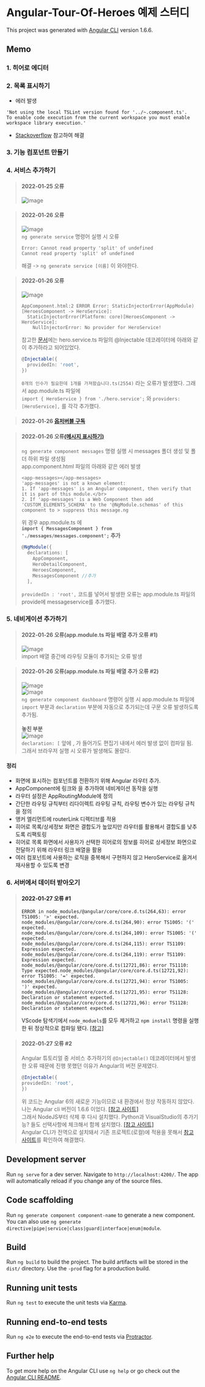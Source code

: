 # Angular-Tour-Of-Heroes 예제 스터디

This project was generated with [Angular CLI](https://github.com/angular/angular-cli) version 1.6.6.

## Memo

### 1. 히어로 에디터
### 2. 목록 표시하기
* 에러 발생
```
'Not using the local TSLint version found for '../~.component.ts'. 
To enable code execution from the current workspace you must enable workspace library execution.'
```
* [Stackoverflow](https://stackoverflow.com/questions/65228384/tslint-extension-throwing-errors-in-my-angular-application-running-in-visual-stu) 참고하여 해결
### 3. 기능 컴포넌트 만들기
### 4. 서비스 추가하기

> #### 2022-01-25 오류
> ![image](https://user-images.githubusercontent.com/80866883/150944288-ddf23577-4704-41a9-8cee-20ee9bab717a.png)

> #### 2022-01-26 오류</br>
> ![image](https://user-images.githubusercontent.com/80866883/151084808-63967f7a-dd4b-4319-a660-d77e5d9014e3.png)</br>   `ng generate service` 명령어 실행 시 오류   
> ```
> Error: Cannot read property 'split' of undefined
> Cannot read property 'split' of undefined
> ```
> 해결 ->  `ng generate service [이름]` 이 와야한다.

> #### 2022-01-26 오류</br>
> ![image](https://user-images.githubusercontent.com/80866883/151089337-23f0c964-cca1-4d79-9402-4e3cc8fdad79.png)</br>   
> ```
> AppComponent.html:2 ERROR Error: StaticInjectorError(AppModule)[HeroesComponent -> HeroService]:
>   StaticInjectorError(Platform: core)[HeroesComponent -> HeroService]:
>     NullInjectorError: No provider for HeroService!
> ```    
> 참고한 [문서](https://angular.kr/tutorial/toh-pt4#%EB%A9%94%EC%8B%9C%EC%A7%80-%ED%91%9C%EC%8B%9C%ED%95%98%EA%B8%B0)에는 hero.service.ts 파일의 @Injectable 데코레이터에 아래와 같이 추가하라고 되어있었다.</br>
> ```typescript
> @Injectable({
>   providedIn: 'root',
> })
> ```
> `0개의 인수가 필요한데 1개를 가져왔습니다.ts(2554)` 라는 오류가 발생했다.
> 그래서 app.module.ts 파일에</br>
> `import { HeroService } from './hero.service';` 와 `providers: [HeroService],` 를 각각 추가했다.

> #### 2022-01-26 [옵저버블 구독](https://angular.kr/tutorial/toh-pt4#heroescomponent-%EC%97%90%EC%84%9C-%EC%98%B5%EC%A0%80%EB%B2%84%EB%B8%94-%EA%B5%AC%EB%8F%85%ED%95%98%EA%B8%B0)

> #### 2022-01-26 오류[(메시지 표시하기)](https://angular.kr/tutorial/toh-pt4#%EB%A9%94%EC%8B%9C%EC%A7%80-%ED%91%9C%EC%8B%9C%ED%95%98%EA%B8%B0)
> `ng generate component messages` 명령 실행 시 messages 폴더 생성 및 폴더 하위 파일 생성됨   
> app.component.html 파일의 아래와 같은 에러 발생</br>
> ```
> <app-messages></app-messages>
> 'app-messages' is not a known element:
> 1. If 'app-messages' is an Angular component, then verify that it is part of this module.</br>
> 2. If 'app-messages' is a Web Component then add 'CUSTOM_ELEMENTS_SCHEMA' to the '@NgModule.schemas' of this component to > suppress this message.ng
> ```
> 위 경우 app.module.ts 에 </br>
> **`import { MessagesComponent } from './messages/messages.component';` 추가 </br>**
> ```typescript
> @NgModule({
>   declarations: [
>     AppComponent,
>     HeroDetailComponent,
>     HeroesComponent,
>     MessagesComponent //추가
>   ],
> ```
> `providedIn : 'root',` 코드를 넣어서 발생한 오류는 app.module.ts 파일의 provide에 messageservice를 추가했다.

### 5. 네비게이션 추가하기
> #### 2022-01-26 오류(app.module.ts 파일 배열 추가 오류 #1)</br>
> ![image](https://user-images.githubusercontent.com/80866883/151104343-8b184620-b51f-4745-a5c5-9c2747749b2f.png)</br>
> import 배열 중간에 라우팅 모듈이 추가되는 오류 발생

> #### 2022-01-26 오류(app.module.ts 파일 배열 추가 오류 #2)</br>
> ![image](https://user-images.githubusercontent.com/80866883/151116708-2839fc57-a417-48ce-b73a-59e6c22c87a9.png)</br>
> ![image](https://user-images.githubusercontent.com/80866883/151116788-205af32e-ce1f-43b1-bc8d-0cd4df1351ce.png)</br>
> `ng generate component dashboard` 명령어 실행 시 app.module.ts 파일에 `import` 부분과 `declaration` 부분에 자동으로 추가되는데 구문 오류 발생하도록 추가됨.</br>   
> **놓친 부분**</br>
> ![image](https://user-images.githubusercontent.com/80866883/151117574-5544d80d-9412-4cae-92dd-45f3fb830a90.png)</br>
> `declaration: [` 앞에 , 가 들어가도 편집기 내에서 에러 발생 없이 컴파일 됨. 그래서 브라우저 실행 시 오류가 발생해도 몰랐다.

#### 정리
* 화면에 표시하는 컴포넌트를 전환하기 위해 Angular 라우터 추가.
* AppComponent에 <a> 링크와 <router-outlet>을 추가하여 네비게이션 동작을 실행
* 라우터 설정은 AppRoutingModule에 정의
* 간단한 라우팅 규칙부터 리다이렉트 라우팅 규칙, 라우팅 변수가 있는 라우팅 규칙을 정의
* 앵커 엘리먼트에 routerLink 디렉티브를 적용
* 히어로 목록/상세정보 화면은 결합도가 높았지만 라우터를 활용해서 결합도를 낮추도록 리팩토링
* 히어로 목록 화면에서 사용자가 선택한 히어로의 정보를 히어로 상세정보 화면으로 전달하기 위해 라우터 링크 배열을 활용
* 여러 컴포넌트에 사용하는 로직을 중복해서 구현하지 않고 HeroService로 옮겨서 재사용할 수 있도록 변경

### 6. 서버에서 데이터 받아오기
  > #### 2022-01-27 오류 #1
  > ```
  > ERROR in node_modules/@angular/core/core.d.ts(264,63): error TS1005: '>' expected.
> node_modules/@angular/core/core.d.ts(264,90): error TS1005: '(' expected.   
> node_modules/@angular/core/core.d.ts(264,109): error TS1005: '(' expected.  
> node_modules/@angular/core/core.d.ts(264,115): error TS1109: Expression expected.
> node_modules/@angular/core/core.d.ts(264,119): error TS1109: Expression expected.
> node_modules/@angular/core/core.d.ts(12721,86): error TS1110: Type expected.node_modules/@angular/core/core.d.ts(12721,92): error TS1005: '=' expected. 
> node_modules/@angular/core/core.d.ts(12721,94): error TS1005: ')' expected. 
> node_modules/@angular/core/core.d.ts(12721,95): error TS1128: Declaration or statement expected.
> node_modules/@angular/core/core.d.ts(12721,96): error TS1128: Declaration or statement expected.
>   ```
> VScode 탐색기에서 `node_moduels`를 모두 제거하고 `npm install` 명령을 실행 한 뒤 정상적으로 컴파일 됐다.   [[참고]](https://stackoverflow.com/questions/54434333/error-ts1005-expected-typescript-angular-6-for-first-build-error-rxjs-insi)
  
  > #### 2022-01-27 오류 #2
  > Angular 튜토리얼 중 서비스 추가하기의 `@Injectable()` 데코레이터에서 발생한 오류 때문에 진행 못했던 이유가 Angular의 버전 문제였다.
  > ```typescript
  > @Injectable({
  > providedIn: 'root',
> })
  > ```
  > 위 코드는 Angular 6의 새로운 기능이므로 내 환경에서 정상 작동하지 않았다. 나는 Angular cli 버전이 1.6.6 이었다. [[참고 사이트]](https://stackoverflow.com/questions/50307628/angular-injectable-decorator-expected-0-arguments-but-got-1)   
  > 그래서 NodeJS부터 삭제 후 다시 설치했다. Python과 VisualStudio의 추가기능? 들도 선택사항에 체크해서 함께 설치했다. [[참고 사이트]](https://www.a-mean-blog.com/ko/blog/Angular/_/Angular-%EC%84%A4%EC%B9%98-%EB%B0%8F-Angular-CLI%EB%A1%9C-%ED%94%84%EB%A1%9C%EC%A0%9D%ED%8A%B8-%EC%8B%A4%ED%96%89-%EB%B0%A9%EB%B2%95)   
  > Angular CLI가 전역으로 설치돼서 기존 프로젝트(로컬)에 적용을 못해서 [참고 사이트](https://stackoverflow.com/questions/44525746/global-angular-cli-version-greater-than-local-version/48696897)를 확인하여 해결했다.
  > 

## Development server

Run `ng serve` for a dev server. Navigate to `http://localhost:4200/`. The app will automatically reload if you change any of the source files.

## Code scaffolding

Run `ng generate component component-name` to generate a new component. You can also use `ng generate directive|pipe|service|class|guard|interface|enum|module`.

## Build

Run `ng build` to build the project. The build artifacts will be stored in the `dist/` directory. Use the `-prod` flag for a production build.

## Running unit tests

Run `ng test` to execute the unit tests via [Karma](https://karma-runner.github.io).

## Running end-to-end tests

Run `ng e2e` to execute the end-to-end tests via [Protractor](http://www.protractortest.org/).

## Further help

To get more help on the Angular CLI use `ng help` or go check out the [Angular CLI README](https://github.com/angular/angular-cli/blob/master/README.md).
